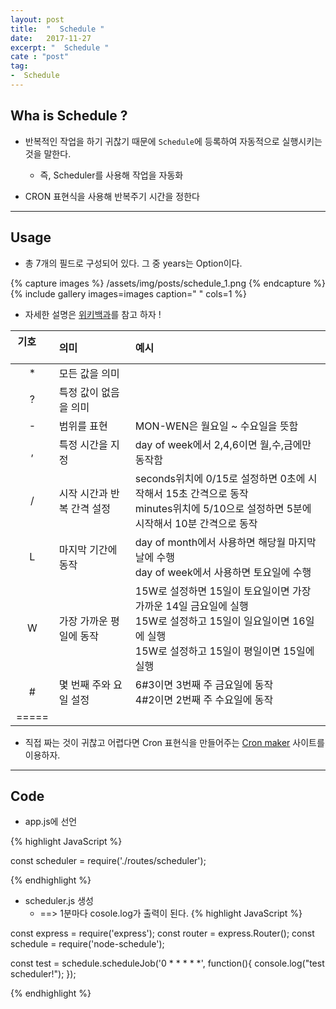 ```yaml
---
layout: post
title:  "  Schedule "
date:   2017-11-27
excerpt: "  Schedule "
cate : "post"
tag:
-  Schedule
---
```


## Wha is Schedule ?

* 반복적인 작업을 하기 귀찮기 때문에 `Schedule`에 등록하여 자동적으로 실행시키는 것을 말한다.
    * 즉, Scheduler를 사용해 작업을 자동화

* CRON 표현식을 사용해 반복주기 시간을 정한다


---

## Usage

* 총 7개의 필드로 구성되어 있다. 그 중 years는 Option이다.

{% capture images %}
	/assets/img/posts/schedule_1.png
{% endcapture %}
{% include gallery images=images caption=" " cols=1 %}

* 자세한 설명은 [위키백과](https://en.wikipedia.org/wiki/Cron#CRON_expression)를 참고 하자 !


|  기호 &nbsp; &nbsp; &nbsp; | 의미 | 예시 |
|:-------:|:-------|:-------|
| *     | 모든 값을 의미 | |
| ?     | 특정 값이 없음을 의미 | |
| -     | 범위를 표현 |  MON-WEN은 월요일 ~ 수요일을 뜻함 |
| ,     | 특정 시간을 지정 |  day of week에서 2,4,6이면 월,수,금에만 동작함 |
| /     | 시작 시간과 반복 간격 설정| seconds위치에 0/15로 설정하면 0초에 시작해서 15초 간격으로 동작 <br> minutes위치에 5/10으로 설정하면 5분에 시작해서 10분 간격으로 동작 |
| L    | 마지막 기간에 동작 | day of month에서 사용하면 해당월 마지막 날에 수행 <br> day of week에서 사용하면 토요일에 수행 |
| W   |가장 가까운 평일에 동작  | 15W로 설정하면 15일이 토요일이면 가장 가까운 14일 금요일에 실행 <br> 15W로 설정하고 15일이 일요일이면 16일에 실행 <br> 15W로 설정하고 15일이 평일이면 15일에 실행 |
| #   | 몇 번째 주와 요일 설정  | 6#3이면 3번째 주 금요일에 동작 <br> 4#2이면 2번째 주 수요일에 동작 |
|=====

* 직접 짜는 것이 귀찮고 어렵다면 Cron 표현식을 만들어주는 [Cron maker](http://www.cronmaker.com/) 사이트를 이용하자. 

--- 

## Code 

* app.js에 선언


{% highlight JavaScript %}

const scheduler = require('./routes/scheduler');

{% endhighlight %}


* scheduler.js 생성
    * ==> 1분마다 cosole.log가 출력이 된다.
{% highlight JavaScript %}

const express = require('express');
const router = express.Router();
const schedule = require('node-schedule');

const test = schedule.scheduleJob('0 * * * * *', function(){
  console.log("test scheduler!");
});

{% endhighlight %}

